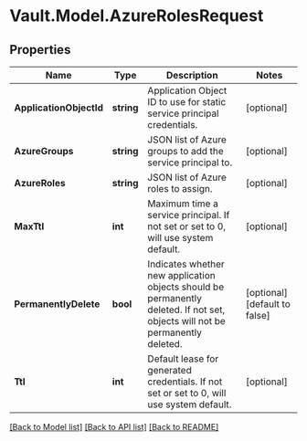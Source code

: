 # Vault.Model.AzureRolesRequest

## Properties

Name | Type | Description | Notes
------------ | ------------- | ------------- | -------------
**ApplicationObjectId** | **string** | Application Object ID to use for static service principal credentials. | [optional] 
**AzureGroups** | **string** | JSON list of Azure groups to add the service principal to. | [optional] 
**AzureRoles** | **string** | JSON list of Azure roles to assign. | [optional] 
**MaxTtl** | **int** | Maximum time a service principal. If not set or set to 0, will use system default. | [optional] 
**PermanentlyDelete** | **bool** | Indicates whether new application objects should be permanently deleted. If not set, objects will not be permanently deleted. | [optional] [default to false]
**Ttl** | **int** | Default lease for generated credentials. If not set or set to 0, will use system default. | [optional] 

[[Back to Model list]](../README.md#documentation-for-models) [[Back to API list]](../README.md#documentation-for-api-endpoints) [[Back to README]](../README.md)

